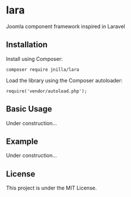 # lara

Joomla component framework inspired in Laravel

## Installation

Install using Composer:

```
composer require jnilla/lara
```

Load the library using the Composer autoloader:

```
require('vendor/autoload.php');
```

## Basic Usage

Under construction...

## Example

Under construction...

## License

This project is under the MIT License.



